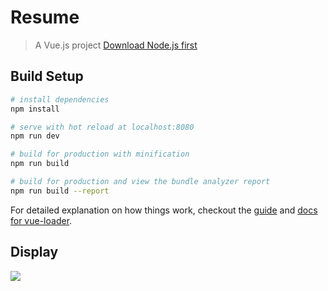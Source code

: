 # Resume

> A Vue.js project [Download Node.js first](nodejs.org)

## Build Setup

``` bash
# install dependencies
npm install

# serve with hot reload at localhost:8080
npm run dev

# build for production with minification
npm run build

# build for production and view the bundle analyzer report
npm run build --report
```

For detailed explanation on how things work, checkout the [guide](http://vuejs-templates.github.io/webpack/) and [docs for vue-loader](http://vuejs.github.io/vue-loader).

## Display
![](http://upload-images.jianshu.io/upload_images/1229762-b011850b16106300.png?imageMogr2/auto-orient/strip%7CimageView2/2/w/1240)
